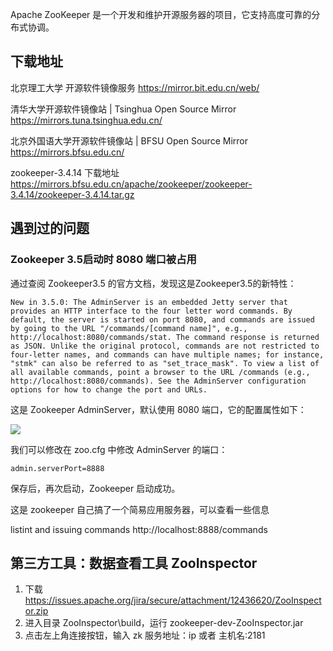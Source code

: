 Apache ZooKeeper 是一个开发和维护开源服务器的项目，它支持高度可靠的分布式协调。

## 下载地址

北京理工大学 开源软件镜像服务
https://mirror.bit.edu.cn/web/

清华大学开源软件镜像站 | Tsinghua Open Source Mirror
https://mirrors.tuna.tsinghua.edu.cn/

北京外国语大学开源软件镜像站 | BFSU Open Source Mirror
https://mirrors.bfsu.edu.cn/

zookeeper-3.4.14 下载地址
https://mirrors.bfsu.edu.cn/apache/zookeeper/zookeeper-3.4.14/zookeeper-3.4.14.tar.gz

## 遇到过的问题

### Zookeeper 3.5启动时 8080 端口被占用

通过查阅 Zookeeper3.5 的官方文档，发现这是Zookeeper3.5的新特性：
```
New in 3.5.0: The AdminServer is an embedded Jetty server that provides an HTTP interface to the four letter word commands. By default, the server is started on port 8080, and commands are issued by going to the URL "/commands/[command name]", e.g., http://localhost:8080/commands/stat. The command response is returned as JSON. Unlike the original protocol, commands are not restricted to four-letter names, and commands can have multiple names; for instance, "stmk" can also be referred to as "set_trace_mask". To view a list of all available commands, point a browser to the URL /commands (e.g., http://localhost:8080/commands). See the AdminServer configuration options for how to change the port and URLs.
```

这是 Zookeeper AdminServer，默认使用 8080 端口，它的配置属性如下：

![](https://upload-images.jianshu.io/upload_images/1662509-276bc0d510e3cb6f.png?imageMogr2/auto-orient/strip%7CimageView2/2/w/1240)

我们可以修改在 zoo.cfg 中修改 AdminServer 的端口：

```
admin.serverPort=8888
```

保存后，再次启动，Zookeeper 启动成功。

这是 zookeeper 自己搞了一个简易应用服务器，可以查看一些信息

listint and issuing commands
http://localhost:8888/commands

## 第三方工具：数据查看工具 ZooInspector

1. 下载 https://issues.apache.org/jira/secure/attachment/12436620/ZooInspector.zip
2. 进入目录 ZooInspector\build，运行 zookeeper-dev-ZooInspector.jar
3. 点击左上角连接按钮，输入 zk 服务地址：ip 或者 主机名:2181
